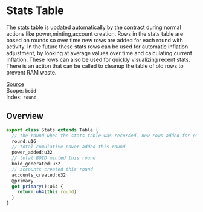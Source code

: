# Stats Table
The stats table is updated automatically by the contract during normal actions like power,minting,account creation. Rows in the stats table are based on rounds so over time new rows are added for each round with activity. In the future these stats rows can be used for automatic inflation adjustment, by looking at average values over time and calculating current inflation. These rows can also be used for quickly visualizing recent stats. There is an action that can be called to cleanup the table of old rows to prevent RAM waste.

[Source](https://github.com/animuslabs/boid-system-ts/blob/master/assembly/tables/stakes.ts)
\
Scope: `boid`
\
Index: `round`
## Overview
```ts
export class Stats extends Table {
  // the round when the stats table was recorded, new rows added for each new round
  round:u16
  // total cumulative power added this round
  power_added:u32
  // total BOID minted this round
  boid_generated:u32
  // accounts created this round
  accounts_created:u32
  @primary
  get primary():u64 {
    return u64(this.round)
  }
}
```
